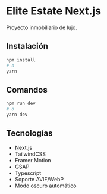 # Elite Estate Next.js

Proyecto inmobiliario de lujo.

## Instalación

```bash
npm install
# o
yarn
```

## Comandos

```bash
npm run dev
# o
yarn dev
```

## Tecnologías
- Next.js
- TailwindCSS
- Framer Motion
- GSAP
- Typescript
- Soporte AVIF/WebP
- Modo oscuro automático